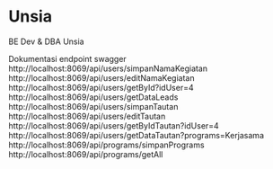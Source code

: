 # Unsia
BE Dev &amp; DBA Unsia

Dokumentasi endpoint swagger
http://localhost:8069/api/users/simpanNamaKegiatan
http://localhost:8069/api/users/editNamaKegiatan
http://localhost:8069/api/users/getById?idUser=4
http://localhost:8069/api/users/getDataLeads
http://localhost:8069/api/users/simpanTautan
http://localhost:8069/api/users/editTautan
http://localhost:8069/api/users/getByIdTautan?idUser=4
http://localhost:8069/api/users/getDataTautan?programs=Kerjasama
http://localhost:8069/api/programs/simpanPrograms
http://localhost:8069/api/programs/getAll
